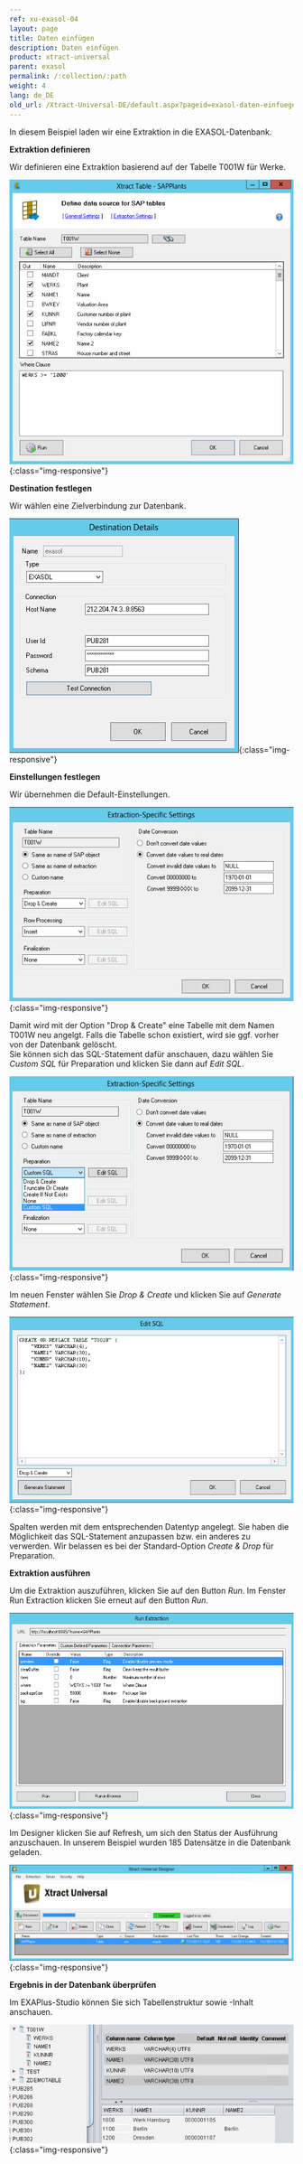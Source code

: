 ```yaml
---
ref: xu-exasol-04
layout: page
title: Daten einfügen
description: Daten einfügen
product: xtract-universal
parent: exasol
permalink: /:collection/:path
weight: 4
lang: de_DE
old_url: /Xtract-Universal-DE/default.aspx?pageid=exasol-daten-einfuegen
---
```


In diesem Beispiel laden wir eine Extraktion in die EXASOL-Datenbank.

**Extraktion definieren**

Wir definieren eine Extraktion basierend auf der Tabelle T001W für Werke.

![Exa-Table-Extraction-T001w](/img/content/Exa-Table-Extraction-T001w.png){:class="img-responsive"}

**Destination festlegen**

Wir wählen eine Zielverbindung zur Datenbank. 

![Exa-Destination-Details](/img/content/Exa-Destination-Details.png){:class="img-responsive"}

**Einstellungen festlegen**

Wir übernehmen die Default-Einstellungen.

![Exa-Extraction-Specific-Settings-T001w](/img/content/Exa-Extraction-Specific-Settings-T001w.png){:class="img-responsive"}

Damit wird mit der Option "Drop & Create" eine Tabelle mit dem Namen T001W neu angelgt. Falls die Tabelle schon existiert, wird sie ggf. vorher von der Datenbank gelöscht.<br> 
Sie können sich das SQL-Statement dafür anschauen, dazu wählen Sie *Custom SQL* für Preparation und klicken Sie dann auf *Edit SQL*.

![Exa-Extraction-Specific-Settings-Custom-SQL](/img/content/Exa-Extraction-Specific-Settings-Custom-SQL.png){:class="img-responsive"}

Im neuen Fenster wählen Sie *Drop & Create* und klicken Sie auf *Generate Statement*. 

![Exa-Custom-SQL-Drop-And-Create](/img/content/Exa-Custom-SQL-Drop-And-Create.png){:class="img-responsive"}

Spalten werden mit dem entsprechenden Datentyp angelegt. Sie haben die Möglichkeit das SQL-Statement anzupassen bzw. ein anderes zu verwerden. Wir belassen es bei der Standard-Option *Create & Drop* für Preparation.

**Extraktion ausführen**

Um die Extraktion auszuführen, klicken Sie auf den Button *Run*. Im Fenster Run Extraction klicken Sie erneut auf den Button *Run*. 

![Exa-Run-Extraction-T001w](/img/content/Exa-Run-Extraction-T001w.png){:class="img-responsive"}

Im Designer klicken Sie auf Refresh, um sich den Status der Ausführung anzuschauen. In unserem Beispiel wurden 185 Datensätze in die Datenbank geladen.  

![Exa-Designer-Status](/img/content/Exa-Designer-Status.png){:class="img-responsive"}

**Ergebnis in der Datenbank überprüfen**

Im EXAPlus-Studio können Sie sich Tabellenstruktur sowie -Inhalt  anschauen.

![Exa-Table-Extracted-Data](/img/content/Exa-Table-Extracted-Data.png){:class="img-responsive"}

